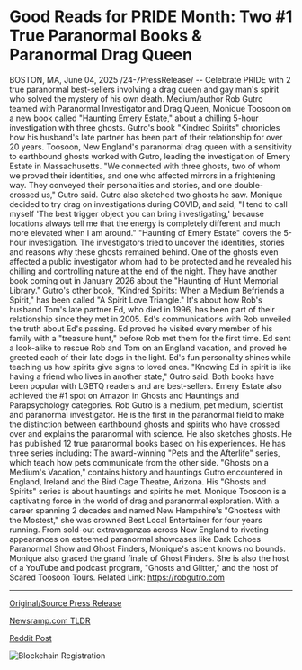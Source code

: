 # Good Reads for PRIDE Month: Two #1 True Paranormal Books &amp; Paranormal Drag Queen

BOSTON, MA, June 04, 2025 /24-7PressRelease/ -- Celebrate PRIDE with 2 true paranormal best-sellers involving a drag queen and gay man's spirit who solved the mystery of his own death. Medium/author Rob Gutro teamed with Paranormal Investigator and Drag Queen, Monique Toosoon on a new book called "Haunting Emery Estate," about a chilling 5-hour investigation with three ghosts. Gutro's book "Kindred Spirits" chronicles how his husband's late partner has been part of their relationship for over 20 years.   Toosoon, New England's paranormal drag queen with a sensitivity to earthbound ghosts worked with Gutro, leading the investigation of Emery Estate in Massachusetts.   "We connected with three ghosts, two of whom we proved their identities, and one who affected mirrors in a frightening way. They conveyed their personalities and stories, and one double-crossed us," Gutro said. Gutro also sketched two ghosts he saw.   Monique decided to try drag on investigations during COVID, and said, "I tend to call myself 'The best trigger object you can bring investigating,' because locations always tell me that the energy is completely different and much more elevated when I am around."   "Haunting of Emery Estate" covers the 5-hour investigation. The investigators tried to uncover the identities, stories and reasons why these ghosts remained behind. One of the ghosts even affected a public investigator whom had to be protected and he revealed his chilling and controlling nature at the end of the night. They have another book coming out in January 2026 about the "Haunting of Hunt Memorial Library."   Gutro's other book, "Kindred Spirits: When a Medium Befriends a Spirit," has been called "A Spirit Love Triangle." It's about how Rob's husband Tom's late partner Ed, who died in 1996, has been part of their relationship since they met in 2005.   Ed's communications with Rob unveiled the truth about Ed's passing. Ed proved he visited every member of his family with a "treasure hunt," before Rob met them for the first time. Ed sent a look-alike to rescue Rob and Tom on an England vacation, and proved he greeted each of their late dogs in the light. Ed's fun personality shines while teaching us how spirits give signs to loved ones. "Knowing Ed in spirit is like having a friend who lives in another state," Gutro said.   Both books have been popular with LGBTQ readers and are best-sellers. Emery Estate also achieved the #1 spot on Amazon in Ghosts and Hauntings and Parapsychology categories.  Rob Gutro is a medium, pet medium, scientist and paranormal investigator. He is the first in the paranormal field to make the distinction between earthbound ghosts and spirits who have crossed over and explains the paranormal with science. He also sketches ghosts. He has published 12 true paranormal books based on his experiences. He has three series including: The award-winning "Pets and the Afterlife" series, which teach how pets communicate from the other side. "Ghosts on a Medium's Vacation," contains history and hauntings Gutro encountered in England, Ireland and the Bird Cage Theatre, Arizona. His "Ghosts and Spirits" series is about hauntings and spirits he met.   Monique Toosoon is a captivating force in the world of drag and paranormal exploration. With a career spanning 2 decades and named New Hampshire's "Ghostess with the Mostest," she was crowned Best Local Entertainer for four years running. From sold-out extravaganzas across New England to riveting appearances on esteemed paranormal showcases like Dark Echoes Paranormal Show and Ghost Finders, Monique's ascent knows no bounds. Monique also graced the grand finale of Ghost Finders. She is also the host of a YouTube and podcast program, "Ghosts and Glitter," and the host of Scared Toosoon Tours.  Related Link: https://robgutro.com 

---

[Original/Source Press Release](https://www.24-7pressrelease.com/press-release/523477/good-reads-for-pride-month-two-1-true-paranormal-books-paranormal-drag-queen)
                    

[Newsramp.com TLDR](https://newsramp.com/curated-news/drag-queen-medium-uncover-ghostly-secrets-in-new-paranormal-bestsellers/95a10951ab384a586e935fe1ca02c5f6) 

 



[Reddit Post](https://www.reddit.com/r/BookNews/comments/1l2zmbj/drag_queen_medium_uncover_ghostly_secrets_in_new/) 



![Blockchain Registration](https://cdn.newsramp.app/24-7PressRelease/qrcode/256/4/limeCK3B.webp)